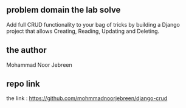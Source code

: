 ## problem domain the lab solve 

Add full CRUD functionality to your bag of tricks by building a Django project that allows Creating, Reading, Updating and Deleting.

## the author 
Mohammad Noor Jebreen

## repo link 

the link : https://github.com/mohmmadnoorjebreen/django-crud